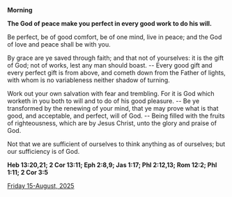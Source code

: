 **Morning**

**The God of peace make you perfect in every good work to do his will.**
 
Be perfect, be of good comfort, be of one mind, live in peace; and the God of love and peace shall be with you.
 
By grace are ye saved through faith; and that not of yourselves: it is the gift of God; not of works, lest any man should boast. -- Every good gift and every perfect gift is from above, and cometh down from the Father of lights, with whom is no variableness neither shadow of turning.
 
Work out your own salvation with fear and trembling. For it is God which worketh in you both to will and to do of his good pleasure. -- Be ye transformed by the renewing of your mind, that ye may prove what is that good, and acceptable, and perfect, will of God. -- Being filled with the fruits of righteousness, which are by Jesus Christ, unto the glory and praise of God.
 
Not that we are sufficient of ourselves to think anything as of ourselves; but our sufficiency is of God.  

**Heb 13:20,21; 2 Cor 13:11; Eph 2:8,9; Jas 1:17; Phl 2:12,13; Rom 12:2; Phl 1:11; 2 Cor 3:5**

[Friday 15-August, 2025](https://t.me/daily_light)
